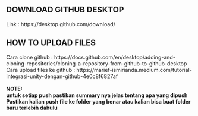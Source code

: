 <h2>DOWNLOAD GITHUB DESKTOP</h2>
Link : https://desktop.github.com/download/

<h2>HOW TO UPLOAD FILES</h2>
Cara clone github : https://docs.github.com/en/desktop/adding-and-cloning-repositories/cloning-a-repository-from-github-to-github-desktop<br>
Cara upload files ke github : https://marief-ismirianda.medium.com/tutorial-integrasi-unity-dengan-github-4e0c8f6827af
<br>
<br>
<b>NOTE:</b><br>
<b>untuk setiap push pastikan summary nya jelas tentang apa yang dipush</b><br>
<b>Pastikan kalian push file ke folder yang benar atau kalian bisa buat folder baru terlebih dahulu</b>
